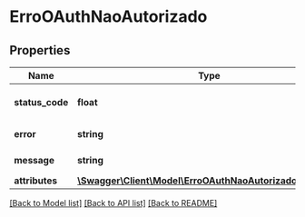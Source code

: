 # ErroOAuthNaoAutorizado

## Properties
Name | Type | Description | Notes
------------ | ------------- | ------------- | -------------
**status_code** | **float** | Código do estado do erro. | [optional] 
**error** | **string** | Tipo do erro. | [optional] 
**message** | **string** | Mensagem do erro. | [optional] 
**attributes** | [**\Swagger\Client\Model\ErroOAuthNaoAutorizadoAttributes**](ErroOAuthNaoAutorizadoAttributes.md) |  | [optional] 

[[Back to Model list]](../../README.md#documentation-for-models) [[Back to API list]](../../README.md#documentation-for-api-endpoints) [[Back to README]](../../README.md)

